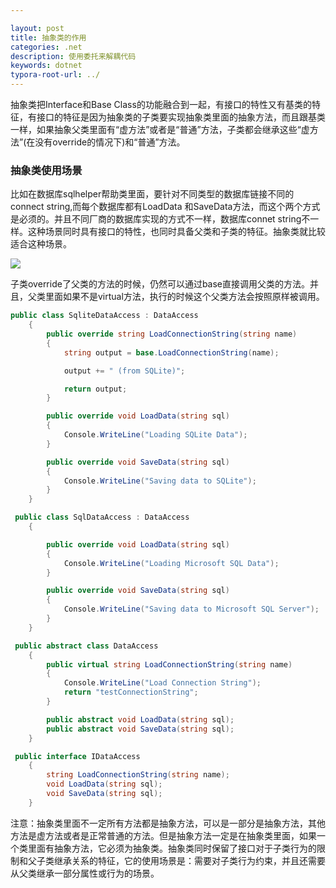 ```yaml
---

layout: post
title: 抽象类的作用
categories: .net
description: 使用委托来解耦代码
keywords: dotnet
typora-root-url: ../
---
```


抽象类把Interface和Base Class的功能融合到一起，有接口的特性又有基类的特征，有接口的特征是因为抽象类的子类要实现抽象类里面的抽象方法，而且跟基类一样，如果抽象父类里面有“虚方法”或者是“普通”方法，子类都会继承这些“虚方法”(在没有override的情况下)和“普通”方法。

### 抽象类使用场景

比如在数据库sqlhelper帮助类里面，要针对不同类型的数据库链接不同的connect string,而每个数据库都有LoadData 和SaveData方法，而这个两个方式是必须的。并且不同厂商的数据库实现的方式不一样，数据库connet string不一样。这种场景同时具有接口的特性，也同时具备父类和子类的特征。抽象类就比较适合这种场景。

<img src="https://cs-cn.top/images/posts/ClassDiagram347.png"/>

子类override了父类的方法的时候，仍然可以通过base直接调用父类的方法。并且，父类里面如果不是virtual方法，执行的时候这个父类方法会按照原样被调用。

````c#
public class SqliteDataAccess : DataAccess
    {
        public override string LoadConnectionString(string name)
        {
            string output = base.LoadConnectionString(name);

            output += " (from SQLite)";

            return output;
        }

        public override void LoadData(string sql)
        {
            Console.WriteLine("Loading SQLite Data");
        }

        public override void SaveData(string sql)
        {
            Console.WriteLine("Saving data to SQLite");
        }
    }
````

````c#
 public class SqlDataAccess : DataAccess
    {

        public override void LoadData(string sql)
        {
            Console.WriteLine("Loading Microsoft SQL Data");
        }

        public override void SaveData(string sql)
        {
            Console.WriteLine("Saving data to Microsoft SQL Server");
        }
    }
````

````c#
 public abstract class DataAccess
    {
        public virtual string LoadConnectionString(string name)
        {
            Console.WriteLine("Load Connection String");
            return "testConnectionString";
        }

        public abstract void LoadData(string sql);
        public abstract void SaveData(string sql);
    }
````

````c#
 public interface IDataAccess
    {
        string LoadConnectionString(string name);
        void LoadData(string sql);
        void SaveData(string sql);
    }
````



注意：抽象类里面不一定所有方法都是抽象方法，可以是一部分是抽象方法，其他方法是虚方法或者是正常普通的方法。但是抽象方法一定是在抽象类里面，如果一个类里面有抽象方法，它必须为抽象类。抽象类同时保留了接口对于子类行为的限制和父子类继承关系的特征，它的使用场景是：需要对子类行为约束，并且还需要从父类继承一部分属性或行为的场景。



